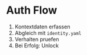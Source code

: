 # Auth Flow

1. Kontextdaten erfassen
2. Abgleich mit `identity.yaml`
3. Verhalten pruefen
4. Bei Erfolg: Unlock
